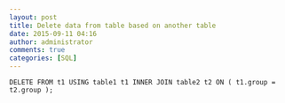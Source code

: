```yaml
---
layout: post
title: Delete data from table based on another table
date: 2015-09-11 04:16
author: administrator
comments: true
categories: [SQL]
---
```

<pre class="lang-sql prettyprint prettyprinted"><code><span class="kwd">DELETE</span> <span class="kwd">FROM</span><span class="pln"> t1 </span><span class="kwd">USING</span><span class="pln"> table1 t1 </span><span class="kwd">INNER</span> <span class="kwd">JOIN</span><span class="pln"> table2 t2 </span><span class="kwd">ON</span> <span class="pun">(</span><span class="pln"> t1</span><span class="pun">.</span><span class="kwd">group</span> <span class="pun">=</span><span class="pln"> t2</span><span class="pun">.</span><span class="kwd">group</span> <span class="pun">);</span></code></pre>
